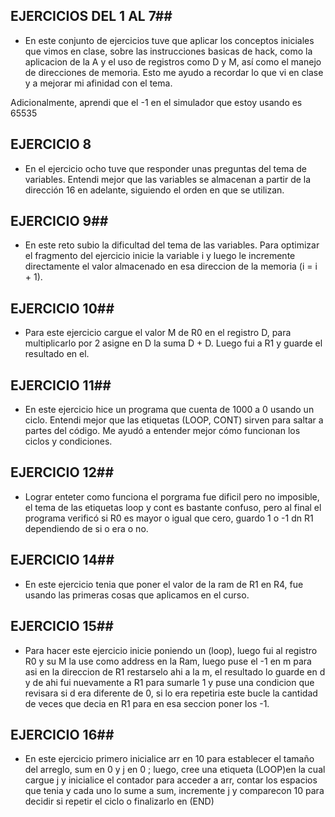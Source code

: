 ## EJERCICIOS DEL 1 AL 7##
* En este conjunto de ejercicios tuve que aplicar los conceptos iniciales que vimos en clase, sobre las instrucciones basicas de hack, como la aplicacion de la A y el uso de registros como D y M, así como el manejo de direcciones de memoria. Esto me ayudo a recordar lo que vi en clase y a mejorar mi afinidad con el tema.


Adicionalmente, aprendi que el -1 en el simulador que estoy usando es 65535 


## EJERCICIO 8 ##
* En el ejercicio ocho tuve que responder unas preguntas del tema de variables.
Entendi mejor que las variables se almacenan a partir de la dirección 16 en adelante, siguiendo el orden en que se utilizan.

## EJERCICIO 9##
* En este reto subio la dificultad del tema de las variables. Para optimizar el fragmento del ejercicio inicie la variable i y luego le incremente directamente el valor almacenado en esa direccion de la memoria  (i = i + 1).

## EJERCICIO 10##
* Para este ejercicio cargue el valor M de R0 en el registro  D, para multiplicarlo por 2 asigne en D la suma D + D. Luego fui a R1 y guarde el resultado en el.

## EJERCICIO 11##
* En este ejercicio hice un programa que cuenta de 1000 a 0 usando un ciclo. Entendi mejor que las etiquetas (LOOP, CONT) sirven para saltar a partes del código. Me ayudó a entender mejor cómo funcionan los ciclos y condiciones.

## EJERCICIO 12##
* Lograr enteter como funciona el porgrama fue dificil pero no imposible, el tema de las etiquetas loop y cont es bastante confuso, pero al final el programa verificó si R0 es mayor o igual que cero, guardo 1 o -1 dn R1 dependiendo de si o era o no. 

## EJERCICIO 14##
* En este ejercicio tenia que poner el valor de la ram de R1 en R4, fue usando las primeras cosas que aplicamos en el curso.

## EJERCICIO 15##
* Para hacer este ejercicio inicie poniendo un (loop), luego fui al registro R0 y su M la use como address en la Ram, luego puse el -1 en m para asi en la direccion de R1 restarselo ahi a la m, el resultado lo guarde en d y de ahi fui nuevamente a R1 para sumarle 1 y puse una condicion que revisara si d era diferente de 0, si lo era repetiria este bucle la cantidad de veces que decia en R1 para en esa seccion poner los -1.

## EJERCICIO 16##
* En este ejercicio primero inicialice arr en 10 para establecer el tamaño del arreglo, sum en 0 y j en 0 ; luego, cree una etiqueta (LOOP)en la cual cargue j y inicialice el contador para acceder a arr, contar los espacios que tenia y cada uno lo sume a sum,  incremente j y comparecon 10 para decidir si repetir el ciclo o finalizarlo en (END)

